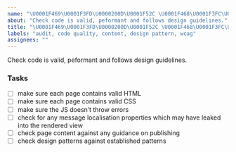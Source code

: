```yaml
---
name: "\U0001F469\U0001F3FD\U0000200D\U0001F52C \U0001F468\U0001F3FC\U0000200D\U0001F4BB Check code quality"
about: "Check code is valid, peformant and follows design guidelines."
title: "\U0001F469\U0001F3FD\U0000200D\U0001F52C \U0001F468\U0001F3FC\U0000200D\U0001F4BB Check code quality"
labels: "audit, code quality, content, design pattern, wcag"
assignees: ""
---
```

Check code is valid, peformant and follows design guidelines.

### Tasks

- [ ] make sure each page contains valid HTML
- [ ] make sure each page contains valid CSS
- [ ] make sure the JS doesn’t throw errors
- [ ] check for any message localisation properties which may have leaked into the rendered view
- [ ] check page content against any guidance on publishing
- [ ] check design patterns against established patterns
